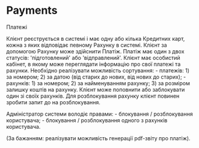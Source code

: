 # Payments
Платежі

Клієнт реєструється в системі і має одну або кілька Кредитних карт, кожна з яких відповідає певному Рахунку в системі. 
Клієнт за допомогою Рахунку може здійснити Платіж.
Платіж має один з двох статусів: 'підготовлений' або 'відправлений'.
Клієнт має особистий кабінет, в якому може переглядати інформацію про свої платежі та рахунки. 
Необхідно реалізувати можливість сортування:
      - платежів:
               1) за номером;
               2) за датою (від старих до нових, від нових до старих);
      - рахунків:
               1) за номером;
               2) за найменуванням рахунку;
               3) за розміром залишку коштів на рахунку.
Клієнт може поповнити або заблокувати один зі своїх рахунків. Для розблокування рахунку клієнт повинен зробити запит до на розблокування.

   Адміністратор системи володіє правами:
      - блокування / розблокування користувача;
      - блокування / розблокування одного з рахунків користувача.
  
(За бажанням: реалізувати можливість генерації pdf-звіту про платіж).
